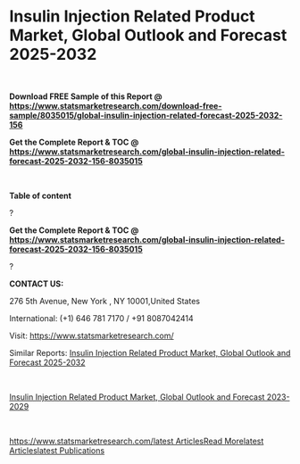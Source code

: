 <h1>Insulin Injection Related Product Market, Global Outlook and Forecast 2025-2032</h1><br/><p><strong>Download FREE Sample of this Report @ <a href="https://www.statsmarketresearch.com/download-free-sample/8035015/global-insulin-injection-related-forecast-2025-2032-156">https://www.statsmarketresearch.com/download-free-sample/8035015/global-insulin-injection-related-forecast-2025-2032-156</a></strong></p>
 
 
 
 <div><b>Get the Complete Report & TOC @ <a href="https://www.statsmarketresearch.com/global-insulin-injection-related-forecast-2025-2032-156-8035015">https://www.statsmarketresearch.com/global-insulin-injection-related-forecast-2025-2032-156-8035015</a></b></div>
 
 
 
 <p><br />
 
 <b>Table of content</b></p>
 
 
 
 <p>? </p>
 
 
 
 <div><b>Get the Complete Report & TOC @ <a href="https://www.statsmarketresearch.com/global-insulin-injection-related-forecast-2025-2032-156-8035015">https://www.statsmarketresearch.com/global-insulin-injection-related-forecast-2025-2032-156-8035015</a></b></div>
 
 
 
 <p>? </p>
 
 
 
 <p><b>CONTACT US:</b><br />
 
 276 5th Avenue, New York , NY 10001,United States<br />
 
 International: (+1) 646 781 7170 / +91 8087042414<br />
 
 Visit: <a href="https://www.statsmarketresearch.com/">https://www.statsmarketresearch.com/</a><br />
 
 Similar Reports: <a href="https://www.statsmarketresearch.com/global-insulin-injection-related-forecast-2025-2032-156-8035015">Insulin Injection Related Product Market, Global Outlook and Forecast 2025-2032</a><br />
 
 <br />
 
 <a href="https://www.statsmarketresearch.com/global-insulin-injection-related-forecast-2025-2032-156-8035015">Insulin Injection Related Product Market, Global Outlook and Forecast 2023-2029</a><br />
 
 <br />
 
 <a href="https://gyeongbokgung.com">https://www.statsmarketresearch.com/</a><a href="https://hallyeomaritime.com">latest Articles</a><a href="https://jingwansa.com">Read More</a><a href="https://nguoiviet.jp/">latest Articles</a><a href="https://www.intelmarketresearch.com/">latest Publications</a></p>